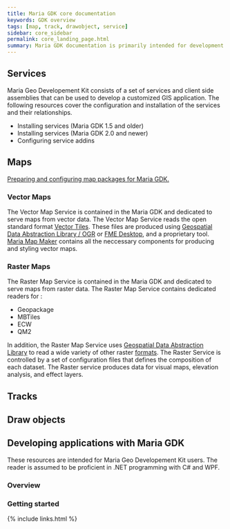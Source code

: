 ```yaml
---
title: Maria GDK core documentation
keywords: GDK overview
tags: [map, track, drawobject, service]
sidebar: core_sidebar
permalink: core_landing_page.html
summary: Maria GDK documentation is primarily intended for development teams using the Maria GDK platform and for members of the Maria GDK development team. 
---
```


## Services
Maria Geo Developement Kit consists of a set of services and client side assemblies that can be used to develop a customized GIS application. The following resources cover the configuration and installation of the services and their relationships.

- Installing services (Maria GDK 1.5 and older)
- Installing services (Maria GDK 2.0 and newer)
- Configuring service addins

## Maps
[Preparing and configuring map packages for Maria GDK.](./core_maps_prepare.html)

### Vector Maps
The Vector Map Service is contained in the Maria GDK and dedicated to serve maps from vector data. The Vector Map Service reads the open standard format [Vector Tiles](https://github.com/mapbox/vector-tile-spec). These files are produced using [Geospatial Data Abstraction Library / OGR](http://www.gdal.org/) or [FME Desktop](http://www.safe.com/fme/fme-desktop/), and a proprietary tool. [Maria Map Maker](./mmm_landing_page.html) contains all the neccessary components for producing and styling vector maps. 


### Raster Maps
The Raster Map Service is contained in the Maria GDK and dedicated to serve maps from raster data. The Raster Map Service contains dedicated readers for :

*  Geopackage
*  MBTiles
*  ECW
*  QM2

In addition, the Raster Map Service uses [Geospatial Data Abstraction Library](http://www.gdal.org/) to read a wide variety of other raster [formats](./core_raster_map_formats.html). The Raster Service is controlled by a set of configuration files that defines the composition of each dataset. The Raster service produces data for visual maps, elevation analysis, and effect layers.

## Tracks

## Draw objects

## Developing applications with Maria GDK
These resources are intended for Maria Geo Developement Kit users. The reader is assumed to be proficient in .NET programming with C# and WPF.

### Overview

### Getting started

{% include links.html %}